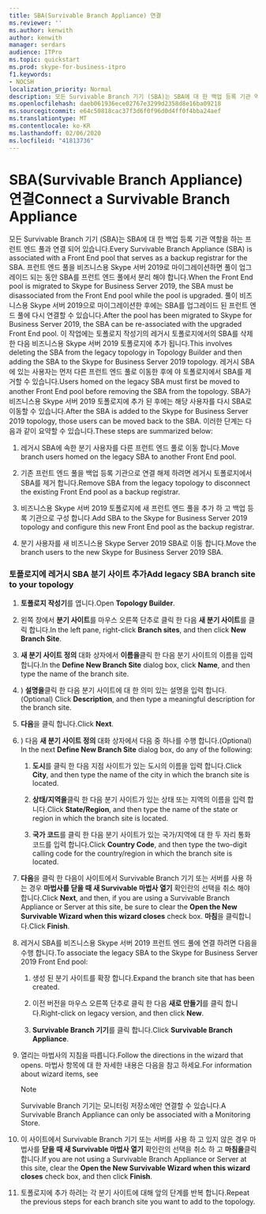 ```yaml
---
title: SBA(Survivable Branch Appliance) 연결
ms.reviewer: ''
ms.author: kenwith
author: kenwith
manager: serdars
audience: ITPro
ms.topic: quickstart
ms.prod: skype-for-business-itpro
f1.keywords:
- NOCSH
localization_priority: Normal
description: 모든 Survivable Branch 기기 (SBA)는 SBA에 대 한 백업 등록 기관 역할을 하는 프런트 엔드 풀과 연결 되어 있습니다. 프런트 엔드 풀을 비즈니스용 Skype 서버 2019로 마이그레이션하는 경우 풀을 업그레이드 하는 동안 프런트 엔드 풀에서 연결을 해제 해야 하며,이 경우, 해당 풀이 비즈니스용 Skype Server 2019로 마이그레이션된 후에는 SBA를 업그레이드 된 전면 E와 다시 연결할 수 있습니다. nd 풀. 이 작업에는 토폴로지 작성기의 레거시 토폴로지에서의 SBA를 삭제 한 다음 비즈니스용 Skype 서버 2019 토폴로지에 추가 됩니다. 레거시 SBA에 있는 사용자는 먼저 다른 프런트 엔드 풀로 이동한 후에 야 토폴로지에서 SBA를 제거할 수 있습니다. SBA를 비즈니스용 Skype 서버 2019 토폴로지에 추가 하면 해당 사용자는 다시 SBA로 이동할 수 있습니다. 이러한 단계는 다음과 같이 요약할 수 있습니다.
ms.openlocfilehash: daeb061936ece02767e3299d2358d8e16ba09218
ms.sourcegitcommit: e64c50818cac37f3d6f0f96d0d4ff0f4bba24aef
ms.translationtype: MT
ms.contentlocale: ko-KR
ms.lasthandoff: 02/06/2020
ms.locfileid: "41813736"
---
```

# <a name="connect-a-survivable-branch-appliance"></a><span data-ttu-id="d027d-108">SBA(Survivable Branch Appliance) 연결</span><span class="sxs-lookup"><span data-stu-id="d027d-108">Connect a Survivable Branch Appliance</span></span>

<span data-ttu-id="d027d-109">모든 Survivable Branch 기기 (SBA)는 SBA에 대 한 백업 등록 기관 역할을 하는 프런트 엔드 풀과 연결 되어 있습니다.</span><span class="sxs-lookup"><span data-stu-id="d027d-109">Every Survivable Branch Appliance (SBA) is associated with a Front End pool that serves as a backup registrar for the SBA.</span></span> <span data-ttu-id="d027d-110">프런트 엔드 풀을 비즈니스용 Skype 서버 2019로 마이그레이션하면 풀이 업그레이드 되는 동안 SBA를 프런트 엔드 풀에서 분리 해야 합니다.</span><span class="sxs-lookup"><span data-stu-id="d027d-110">When the Front End pool is migrated to Skype for Business Server 2019, the SBA must be disassociated from the Front End pool while the pool is upgraded.</span></span> <span data-ttu-id="d027d-111">풀이 비즈니스용 Skype 서버 2019으로 마이그레이션한 후에는 SBA를 업그레이드 된 프런트 엔드 풀에 다시 연결할 수 있습니다.</span><span class="sxs-lookup"><span data-stu-id="d027d-111">After the pool has been migrated to Skype for Business Server 2019, the SBA can be re-associated with the upgraded Front End pool.</span></span> <span data-ttu-id="d027d-112">이 작업에는 토폴로지 작성기의 레거시 토폴로지에서의 SBA를 삭제 한 다음 비즈니스용 Skype 서버 2019 토폴로지에 추가 됩니다.</span><span class="sxs-lookup"><span data-stu-id="d027d-112">This involves deleting the SBA from the legacy topology in Topology Builder and then adding the SBA to the Skype for Business Server 2019 topology.</span></span> <span data-ttu-id="d027d-113">레거시 SBA에 있는 사용자는 먼저 다른 프런트 엔드 풀로 이동한 후에 야 토폴로지에서 SBA를 제거할 수 있습니다.</span><span class="sxs-lookup"><span data-stu-id="d027d-113">Users homed on the legacy SBA must first be moved to another Front End pool before removing the SBA from the topology.</span></span> <span data-ttu-id="d027d-114">SBA가 비즈니스용 Skype 서버 2019 토폴로지에 추가 된 후에는 해당 사용자를 다시 SBA로 이동할 수 있습니다.</span><span class="sxs-lookup"><span data-stu-id="d027d-114">After the SBA is added to the Skype for Business Server 2019 topology, those users can be moved back to the SBA.</span></span> <span data-ttu-id="d027d-115">이러한 단계는 다음과 같이 요약할 수 있습니다.</span><span class="sxs-lookup"><span data-stu-id="d027d-115">These steps are summarized below:</span></span>
  
1. <span data-ttu-id="d027d-116">레거시 SBA에 속한 분기 사용자를 다른 프런트 엔드 풀로 이동 합니다.</span><span class="sxs-lookup"><span data-stu-id="d027d-116">Move branch users homed on the legacy SBA to another Front End pool.</span></span>
    
2. <span data-ttu-id="d027d-117">기존 프런트 엔드 풀을 백업 등록 기관으로 연결 해제 하려면 레거시 토폴로지에서 SBA를 제거 합니다.</span><span class="sxs-lookup"><span data-stu-id="d027d-117">Remove SBA from the legacy topology to disconnect the existing Front End pool as a backup registrar.</span></span>
    
3. <span data-ttu-id="d027d-118">비즈니스용 Skype 서버 2019 토폴로지에 새 프런트 엔드 풀을 추가 하 고 백업 등록 기관으로 구성 합니다.</span><span class="sxs-lookup"><span data-stu-id="d027d-118">Add SBA to the Skype for Business Server 2019 topology and configure this new Front End pool as the backup registrar.</span></span> 
    
4. <span data-ttu-id="d027d-119">분기 사용자를 새 비즈니스용 Skype Server 2019 SBA로 이동 합니다.</span><span class="sxs-lookup"><span data-stu-id="d027d-119">Move the branch users to the new Skype for Business Server 2019 SBA.</span></span>
    
### <a name="add-legacy-sba-branch-site-to-your-topology"></a><span data-ttu-id="d027d-120">토폴로지에 레거시 SBA 분기 사이트 추가</span><span class="sxs-lookup"><span data-stu-id="d027d-120">Add legacy SBA branch site to your topology</span></span>

1. <span data-ttu-id="d027d-121">**토폴로지 작성기**를 엽니다.</span><span class="sxs-lookup"><span data-stu-id="d027d-121">Open **Topology Builder**.</span></span>
    
2. <span data-ttu-id="d027d-122">왼쪽 창에서 **분기 사이트**를 마우스 오른쪽 단추로 클릭 한 다음 **새 분기 사이트**를 클릭 합니다.</span><span class="sxs-lookup"><span data-stu-id="d027d-122">In the left pane, right-click **Branch sites**, and then click **New Branch Site**.</span></span>
    
3. <span data-ttu-id="d027d-123">**새 분기 사이트 정의** 대화 상자에서 **이름을**클릭 한 다음 분기 사이트의 이름을 입력 합니다.</span><span class="sxs-lookup"><span data-stu-id="d027d-123">In the **Define New Branch Site** dialog box, click **Name**, and then type the name of the branch site.</span></span>
    
4. <span data-ttu-id="d027d-124">) **설명을**클릭 한 다음 분기 사이트에 대 한 의미 있는 설명을 입력 합니다.</span><span class="sxs-lookup"><span data-stu-id="d027d-124">(Optional) Click **Description**, and then type a meaningful description for the branch site.</span></span>
    
5. <span data-ttu-id="d027d-125">**다음**을 클릭 합니다.</span><span class="sxs-lookup"><span data-stu-id="d027d-125">Click **Next**.</span></span>
    
6. <span data-ttu-id="d027d-126">) 다음 **새 분기 사이트 정의** 대화 상자에서 다음 중 하나를 수행 합니다.</span><span class="sxs-lookup"><span data-stu-id="d027d-126">(Optional) In the next **Define New Branch Site** dialog box, do any of the following:</span></span> 
    
    1. <span data-ttu-id="d027d-127">**도시**를 클릭 한 다음 지점 사이트가 있는 도시의 이름을 입력 합니다.</span><span class="sxs-lookup"><span data-stu-id="d027d-127">Click **City**, and then type the name of the city in which the branch site is located.</span></span>
    
    2. <span data-ttu-id="d027d-128">**상태/지역을**클릭 한 다음 분기 사이트가 있는 상태 또는 지역의 이름을 입력 합니다.</span><span class="sxs-lookup"><span data-stu-id="d027d-128">Click **State/Region**, and then type the name of the state or region in which the branch site is located.</span></span>
    
    3. <span data-ttu-id="d027d-129">**국가 코드**를 클릭 한 다음 분기 사이트가 있는 국가/지역에 대 한 두 자리 통화 코드를 입력 합니다.</span><span class="sxs-lookup"><span data-stu-id="d027d-129">Click **Country Code**, and then type the two-digit calling code for the country/region in which the branch site is located.</span></span>
    
7. <span data-ttu-id="d027d-130">**다음**을 클릭 한 다음이 사이트에서 Survivable Branch 기기 또는 서버를 사용 하는 경우 **마법사를 닫을 때 새 Survivable 마법사 열기** 확인란의 선택을 취소 해야 합니다.</span><span class="sxs-lookup"><span data-stu-id="d027d-130">Click **Next**, and then, if you are using a Survivable Branch Appliance or Server at this site, be sure to clear the **Open the New Survivable Wizard when this wizard closes** check box.</span></span> <span data-ttu-id="d027d-131">**마침**을 클릭합니다.</span><span class="sxs-lookup"><span data-stu-id="d027d-131">Click **Finish**.</span></span>
    
8. <span data-ttu-id="d027d-132">레거시 SBA를 비즈니스용 Skype 서버 2019 프런트 엔드 풀에 연결 하려면 다음을 수행 합니다.</span><span class="sxs-lookup"><span data-stu-id="d027d-132">To associate the legacy SBA to the Skype for Business Server 2019 Front End pool:</span></span>
    
    1. <span data-ttu-id="d027d-133">생성 된 분기 사이트를 확장 합니다.</span><span class="sxs-lookup"><span data-stu-id="d027d-133">Expand the branch site that has been created.</span></span> 
    
    2. <span data-ttu-id="d027d-134">이전 버전을 마우스 오른쪽 단추로 클릭 한 다음 **새로 만들기**를 클릭 합니다.</span><span class="sxs-lookup"><span data-stu-id="d027d-134">Right-click on legacy version, and then click **New**.</span></span>
    
    3. <span data-ttu-id="d027d-135">**Survivable Branch 기기**를 클릭 합니다.</span><span class="sxs-lookup"><span data-stu-id="d027d-135">Click **Survivable Branch Appliance**.</span></span>
    
9. <span data-ttu-id="d027d-136">열리는 마법사의 지침을 따릅니다.</span><span class="sxs-lookup"><span data-stu-id="d027d-136">Follow the directions in the wizard that opens.</span></span> <span data-ttu-id="d027d-137">마법사 항목에 대 한 자세한 내용은 다음을 참고 하세요.</span><span class="sxs-lookup"><span data-stu-id="d027d-137">For information about wizard items, see</span></span>    
   <!-- [Define a Survivable Branch Appliance or Server in Lync 2013](https://technet.microsoft.com/en-us/library/gg398280(v=ocs.15).aspx). -->
   <!-- The above link points to un-rebranded 2013 content we will need to discuss rebrand or bring forward -->
    
    > [!NOTE]
    > <span data-ttu-id="d027d-138">Survivable Branch 기기는 모니터링 저장소에만 연결할 수 있습니다.</span><span class="sxs-lookup"><span data-stu-id="d027d-138">A Survivable Branch Appliance can only be associated with a Monitoring Store.</span></span> 
  
10. <span data-ttu-id="d027d-139">이 사이트에서 Survivable Branch 기기 또는 서버를 사용 하 고 있지 않은 경우 마법사를 **닫을 때 새 Survivable 마법사 열기** 확인란의 선택을 취소 하 고 **마침을**클릭 합니다.</span><span class="sxs-lookup"><span data-stu-id="d027d-139">If you are not using a Survivable Branch Appliance or Server at this site, clear the **Open the New Survivable Wizard when this wizard closes** check box, and then click **Finish**.</span></span>
    
11. <span data-ttu-id="d027d-140">토폴로지에 추가 하려는 각 분기 사이트에 대해 앞의 단계를 반복 합니다.</span><span class="sxs-lookup"><span data-stu-id="d027d-140">Repeat the previous steps for each branch site you want to add to the topology.</span></span>
    


